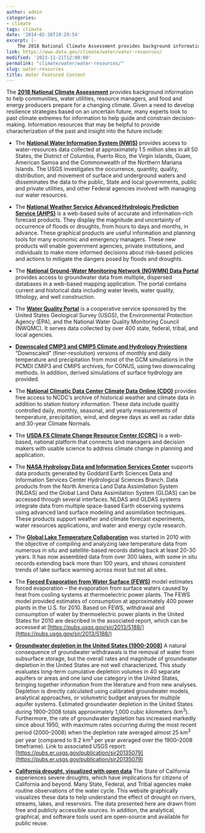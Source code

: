 ```yaml
---
author: admin
categories:
- climate
tags: climate
date: '2014-02-26T19:29:54'
excerpt: |-
    The 2018 National Climate Assessment provides background information to help communities, water utilities, resource managers, and food and energy producers prepare for a changing climate. Given a need to develop resilience…
link: https://www.data.gov/climate/water/water-resources/
modified: '2023-11-21T12:00:00'
permalink: "climate/water/water-resources/"
slug: water-resources
title: Water Featured Content
---
```


The **[2018 National Climate Assessment](https://nca2018.globalchange.gov/)** provides background information to help communities, water utilities, resource managers, and food and energy producers prepare for a changing climate. Given a need to develop resilience strategies based on an uncertain future, many experts look to past climate extremes for information to help guide and constrain decision-making. Information resources that may be helpful to provide characterization of the past and insight into the future include:


* The **[National Water Information System (NWIS)](https://waterdata.usgs.gov/nwis)** provides access to water-resources data collected at approximately 1.5 million sites in all 50 States, the District of Columbia, Puerto Rico, the Virgin Islands, Guam, American Samoa and the Commonwealth of the Northern Mariana Islands. The USGS investigates the occurrence, quantity, quality, distribution, and movement of surface and underground waters and disseminates the data to the public, State and local governments, public and private utilities, and other Federal agencies involved with managing our water resources.

* The **[National Weather Service Advanced Hydrologic Prediction Service (AHPS)](https://water.weather.gov/ahps/)** is a web-based suite of accurate and information-rich forecast products. They display the magnitude and uncertainty of occurrence of floods or droughts, from hours to days and months, in advance. These graphical products are useful information and planning tools for many economic and emergency managers. These new products will enable government agencies, private institutions, and individuals to make more informed decisions about risk-based policies and actions to mitigate the dangers posed by floods and droughts.

* The **[National Ground-Water Monitoring Network (NGWMN) Data Portal](https://cida.usgs.gov/ngwmn/)** provides access to groundwater data from multiple, dispersed databases in a web-based mapping application. The portal contains current and historical data including water levels, water quality, lithology, and well construction.

* The **[Water Quality Portal](https://www.waterqualitydata.us/)** is a cooperative service sponsored by the United States Geological Survey (USGS), the Environmental Protection Agency (EPA), and the National Water Quality Monitoring Council (NWQMC). It serves data collected by over 400 state, federal, tribal, and local agencies.

* **[Downscaled CMIP3 and CMIP5 Climate and Hydrology Projections](https://gdo-dcp.ucllnl.org/downscaled_cmip_projections/dcpInterface.html)** “Downscaled” (finer-resolution) versions of monthly and daily temperature and precipitation from most of the GCM simulations in the PCMDI CMIP3 and CMIP5 archives, for CONUS, using two downscaling methods. In addition, derived simulations of surface hydrology are provided.

* The **[National Climatic Data Center Climate Data Online (CDO)](https://www.ncdc.noaa.gov/cdo-web/)** provides free access to NCDC’s archive of historical weather and climate data in addition to station history information. These data include quality controlled daily, monthly, seasonal, and yearly measurements of temperature, precipitation, wind, and degree days as well as radar data and 30-year Climate Normals.

* The **[USDA FS Climate Change Resource Center (CCRC)](https://www.fs.usda.gov/ccrc/)** is a web-based, national platform that connects land managers and decision makers with usable science to address climate change in planning and application.

* The **[NASA Hydrology Data and Information Services Center](https://disc.gsfc.nasa.gov/information?page=1&project=GRACE-DA-DM,FLDAS,GLDAS,NEWS,NLDAS,NCA-LDAS&keywords=hydrology)** supports data products generated by Goddard Earth Sciences Data and Information Services Center Hydrological Sciences Branch. Data products from the North America Land Data Assimilation System (NLDAS) and the Global Land Data Assimilation System (GLDAS) can be accessed through several interfaces. NLDAS and GLDAS systems integrate data from multiple space-based Earth observing systems using advanced land surface modeling and assimilation techniques. These products support weather and climate forecast experiments, water resources applications, and water and energy cycle research.

* The **[Global Lake Temperature Collaboration](https://scienceandtechnology.jpl.nasa.gov/global-records-lake-surface-temperature-reveal-century-warming)** was started in 2010 with the objective of compiling and analyzing lake temperature data from numerous in situ and satellite-based records dating back at least 20-30 years. It has now assembled data from over 300 lakes, with some in situ records extending back more than 100 years, and shows consistent trends of lake surface warming across most but not all sites.

* The **[Forced Evaporation from Water Surface (FEWS)](https://pubs.usgs.gov/sir/2013/5188/)** model estimates forced evaporation – the evaporation from surface waters caused by heat from cooling systems at thermoelectric power plants. The FEWS model provided estimates of consumption at approximately 400 power plants in the U.S. for 2010. Based on FEWS, withdrawal and consumption of water by thermoelectric power plants in the United States for 2010 are described in the associated report, which can be accessed at [https://pubs.usgs.gov/sir/2013/5188/](https://pubs.usgs.gov/sir/2013/5188/)

* **[Groundwater depletion in the United States (1900-2008)](https://pubs.usgs.gov/publication/sir20135079)** A natural consequence of groundwater withdrawals is the removal of water from subsurface storage, but the overall rates and magnitude of groundwater depletion in the United States are not well characterized. This study evaluates long-term cumulative depletion volumes in 40 separate aquifers or areas and one land use category in the United States, bringing together information from the literature and from new analyses. Depletion is directly calculated using calibrated groundwater models, analytical approaches, or volumetric budget analyses for multiple aquifer systems. Estimated groundwater depletion in the United States during 1900–2008 totals approximately 1,000 cubic kilometers (km<sup>3</sup>). Furthermore, the rate of groundwater depletion has increased markedly since about 1950, with maximum rates occurring during the most recent period (2000–2008) when the depletion rate averaged almost 25 km<sup>3</sup> per year (compared to 9.2 km<sup>3</sup> per year averaged over the 1900–2008 timeframe). Link to associated USGS report: [https://pubs.er.usgs.gov/publication/sir20135079](https://pubs.er.usgs.gov/publication/sir20135079)

* **[California drought, visualized with open data](https://labs.waterdata.usgs.gov/visualizations/ca_drought/index.html)**  The State of California experiences severe droughts, which have implications for citizens of California and beyond. Many State, Federal, and Tribal agencies make routine observations of the water cycle. This website graphically visualizes these data to help understand the effect of drought on rivers, streams, lakes, and reservoirs. The data presented here are drawn from free and publicly accessible sources. In addition, the analytical, graphical, and software tools used are open-source and available for public reuse.
